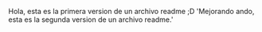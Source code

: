 Hola, esta es la primera version de un archivo readme ;D
'Mejorando ando, esta es la segunda version de un archivo readme.'
